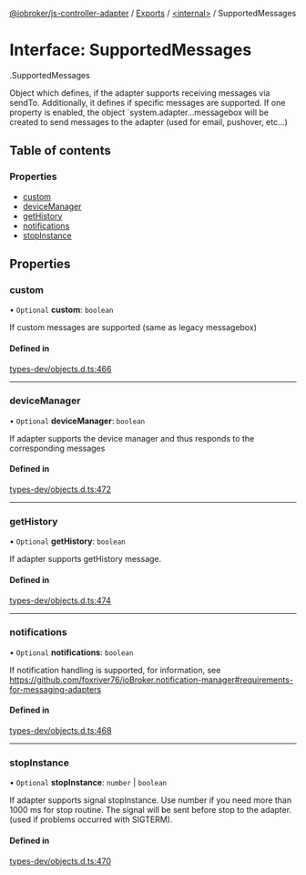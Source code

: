 [@iobroker/js-controller-adapter](../README.md) / [Exports](../modules.md) / [<internal\>](../modules/internal_.md) / SupportedMessages

# Interface: SupportedMessages

[<internal>](../modules/internal_.md).SupportedMessages

Object which defines, if the adapter supports receiving messages via sendTo.
Additionally, it defines if specific messages are supported.
If one property is enabled, the object `system.adapter.<adaptername>.<adapterinstance>.messagebox will be created to send messages to the adapter (used for email, pushover, etc...)

## Table of contents

### Properties

- [custom](internal_.SupportedMessages.md#custom)
- [deviceManager](internal_.SupportedMessages.md#devicemanager)
- [getHistory](internal_.SupportedMessages.md#gethistory)
- [notifications](internal_.SupportedMessages.md#notifications)
- [stopInstance](internal_.SupportedMessages.md#stopinstance)

## Properties

### custom

• `Optional` **custom**: `boolean`

If custom messages are supported (same as legacy messagebox)

#### Defined in

[types-dev/objects.d.ts:466](https://github.com/ioBroker/ioBroker.js-controller/blob/548ee4ea/packages/types-dev/objects.d.ts#L466)

___

### deviceManager

• `Optional` **deviceManager**: `boolean`

If adapter supports the device manager and thus responds to the corresponding messages

#### Defined in

[types-dev/objects.d.ts:472](https://github.com/ioBroker/ioBroker.js-controller/blob/548ee4ea/packages/types-dev/objects.d.ts#L472)

___

### getHistory

• `Optional` **getHistory**: `boolean`

If adapter supports getHistory message.

#### Defined in

[types-dev/objects.d.ts:474](https://github.com/ioBroker/ioBroker.js-controller/blob/548ee4ea/packages/types-dev/objects.d.ts#L474)

___

### notifications

• `Optional` **notifications**: `boolean`

If notification handling is supported, for information, see https://github.com/foxriver76/ioBroker.notification-manager#requirements-for-messaging-adapters

#### Defined in

[types-dev/objects.d.ts:468](https://github.com/ioBroker/ioBroker.js-controller/blob/548ee4ea/packages/types-dev/objects.d.ts#L468)

___

### stopInstance

• `Optional` **stopInstance**: `number` \| `boolean`

If adapter supports signal stopInstance. Use number if you need more than 1000 ms for stop routine. The signal will be sent before stop to the adapter. (used if problems occurred with SIGTERM).

#### Defined in

[types-dev/objects.d.ts:470](https://github.com/ioBroker/ioBroker.js-controller/blob/548ee4ea/packages/types-dev/objects.d.ts#L470)

